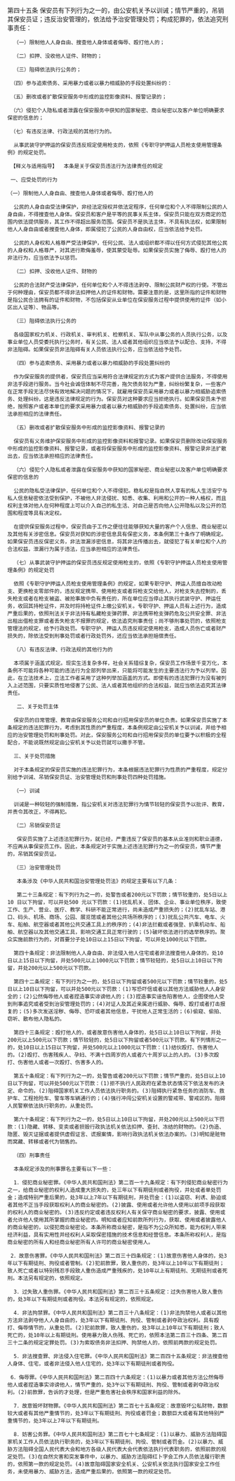 第四十五条  保安员有下列行为之一的，由公安机关予以训诫；情节严重的，吊销其保安员证；违反治安管理的，依法给予治安管理处罚；构成犯罪的，依法追究刑事责任：

      （一）限制他人人身自由、搜查他人身体或者侮辱、殴打他人的； 

      （二）扣押、没收他人证件、财物的； 

      （三）阻碍依法执行公务的； 

     （四）参与追索债务、采用暴力或者以暴力相威胁的手段处置纠纷的： 

     （五）删改或者扩散保安服务中形成的监控影像资料、报警记录的； 

     （六）侵犯个人隐私或者泄露在保安服务中获知的国家秘密、商业秘密以及客户单位明确要求保密的信息的； 

     （七）有违反法律、行政法规的其他行为的。

      从事武装守护押运的保安员违反规定使用枪支的，依照《专职守护押运人员枪支使用管理条例》的规定处罚。 

     【释义与适用指导】  本条是关于保安员违法行为法律责任的规定 

     一、应受处罚的行为 

    （一）限制他人人身自由、搜查他人身体或者侮辱、殴打他人的 

      公民的人身自由受法律保护，非经法定授权并依法定程序，任何单位和个人不得限制公民的人身自由，不得搜查他人身体。保安员和客户是平等的民事关系主体，保安员只能在双方商定的范围内依法提供服务，其工作不得超出服务范围。保安员不是执法主体，不具有执法权，如果限制他人人身自由或者搜查他人身体，即属侵犯了公民的人身自由权，应当依法给予处罚。 

      公民的人身权和人格尊严受法律保护，任何公民、法人或组织都不得以任何方式侵犯其他公民的人身权和人格尊严，对其进行欺侮羞辱，使其蒙受耻辱。如果保安员实施了侮辱、殴打他人的非法行为，应当依法予以惩罚。 

      （二）扣押、没收他人证件、财物的 

      公民的合法财产受法律保护，任何单位和个人不得违法剥夺、限制公民财产权的行使。不管出于何种理由，保安员都不得非法扣押他人的证件和财物。需要注意的是，这里所指的证件和财物是指公民合法拥有的证件和财物，不包括保安从业单位在保安服务过程中提供使用的证件（如小区出人证等）、物品等。 

      （三）阻碍依法执行公务的 

      各级国家权力机关、行政机关、审判机关、检察机关、军队中从事公务的人员执行公务，以及事业单位人员受委托执行公务时，有关公民、法人或者其他组织应当依法予以配合、支持，不得非法阻碍。如果保安员非法阻碍有关人员依法执行公务，应当依法给予处罚。
 
      （四）参与追索债务、采用暴力或者以暴力相威胁的手段处置纠纷的 

      作为保安服务的提供者，保安员应当采用符合法律规定的方式为客户提供合法服务，不得使用非法手段进行服务。当今社会诚信体制不尽完善，拖欠债务较为严重，纠纷纷繁复杂，一些客户在正常手段无法尽快有效地解决问题的情况下，就雇用保安员采用暴力或者以暴力相威胁追索债务、处理纠纷，这是违反法律规定的行为。保安员对这种要求应当拒绝执行。如果保安员未予拒绝，按照客户或者本单位的要求采用暴力或者以暴力相威胁的手段追索债务、处置纠纷，应当依法承担相应的法律责任。 

      （五）删改或者扩散保安服务中形成的监控影像资料、报警记录的 

      保安员有义务维护保安服务中形成的监控影像资料和报警记录。如果保安员删除改动保安服务中形成的监控影像资料、报警记录，或者将保安服务中形成的监控影像资料、报警记录非法扩散出去，应当依法承担相应的法律责任。 

      （六）侵犯个人隐私或者泄露在保安服务中获知的国家秘密、商业秘密以及客户单位明确要求保密的信息的 

      公民的隐私受法律保护，任何单位和个人不得侵犯。稳私权是指自然人享有的私人生活安宁与私人信息秘密依法受到保护，不被他人非法侵扰、知悉、收集、利用和公开的一种人格权，而且权利主体对他人在何种程度上可以介入自己的私生活、对自己是否向他人公开隐私以及公开的范围和程度等具有决定权。 

      在提供保安服务过程中，保安员由于工作之便往往能够获知大量的客户个人信息、商业秘密以及其他有关涉密信息。保安员对获知的涉密信息具有保密义务，本条例第三十条作了明确规定。如果保安员违反保密义务，非法泄漏涉密信息，将其非法传播出去，就侵犯了有关单位和个人的合法权益，泄漏行为属于违法，应当承担相应的法律责任。

      （七）从事武装守护押运的保安员违反规定使用枪支的，依照《专职守护押运人员枪支使用管理条例》的规定处罚 

      依照《专职守护押运人员枪支使用管理条例》的规定，如果专职守护、押运人员擅自改动枪支、更换枪支零部件的，违反规定携带、使用枪支或者将枪支交给他人，对枪支失去控制的，丢失枪支或者在枪支被盗、被抢事故中负有责任的，所在单位应当停止其执行武装守护、押运任务，收回其持枪证件，并及时将持枪证件上缴公安机关。专职守护、押运人员有上述行为，造成严重后果的，依照刑法关于非法持有私藏枪支弹药罪、非法携带枪支弹药危及公共安全罪、非法出租出借枪支罪或者丢失枪支不报罪的规定，依法追究刑事责任；尚不够刑事处罚的，依照枪支管理法的规定，给予行政处罚。专职守护、押运人员违反规定使用枪支，造成人员伤亡或者财产损失的，除依法受到刑事处罚或者行政处罚外，还应当依法承担赔偿责任。

      （八）有违反法律、行政法规的其他行为的

      本项属于涵盖式规定。现实生活复杂多样，社会关系错综复杂，保安员工作场景千变万化，本条例不可能将各种可能的违法行为全部列举出来，只能将可能发生的主要违法行为予以列举。因此，在立法技术上，立法工作者采用了这种列举加涵盖的方式。即使有的违法犯罪行为没有被列入上述范围，只要实质性地侵害了公民、法人或者其他组织的合法权益，就应当依法追究其法律责任。 

       二、关于处罚主体 

      保安员的日常管理、教育由保安服务公司和自行招用保安员的单位负责。如果保安员实施了本条规定的违法犯罪行为，考虑到其性质的严重程度，本条例规定由公安机关予以训诫，并给予相应的治安管理处罚和刑事处罚。对此，保安服务公司和自行招用保安员的单位要予以积极的全程配合，不能说既然规定由公安机关予以处罚就可以撒手不管。

      三、关于处罚措施 

      对于本条规定的保安员实施的违法犯罪行为，本条根据违法犯罪行为性质的严重程度，规定分别给予训诫、吊销保安员证、治安管理处罚和刑事处罚四种处罚措施。
 
      （一）训诫 

      训诫是一种较轻的强制措施，指公安机关对违法犯罪行为情节较轻的保安员予以批评、教育，并责令其改正，不得再犯。

      （二）吊销保安员证 

       保安员实施了上述违法犯罪行为，就已经，严重违反了保安员的基本从业准则和职业道德，不应再从事保安员工作。因此，本条规定对于实施上述违法犯罪行为之一的保安员，情节严重的，吊销其保安员证。 

      （三）治安管理处罚 

       本条涉及《中华人民共和国治安管理处罚法》的规定主要有以下几条：

       第二十三条规定：有下列行为之一的，处警告或者200元以下罚款；情节较重的，处5日以上 10 日以下拘留，可以并处500 元以下罚款：(1)扰乱机关、团体、企业、事业单位秩序，致使工作、生产、营业、医疗、教学、科研不能正常进行，尚未造成产重损失的；(2)扰乱车站、港口、码头、机场、商场、公园、展览馆或者其他公共场所秩序的；(3)扰乱公共汽车、电车、火车、船舶、航空器或者其他公共交通工具上的秩序的；(4)非法拦截或者强登、扒乘机动车、船舶、航空器以及其他交通工具，影响交通工具正常行驶的；(5)破坏依法进行的选举秩序的。聚众实施前款行为的，对首要分子处10日以上15日以下拘留，可以并处1000元以下罚款。 

      第四十条规定：非法限制他人人身自由、非法侵入他人住宅或者非法搜查他人身体的，处10日以上15日以下拘留，并处500元以上1000元以下罚款；情节较轻的，处5日以上10日以下拘留，并处200元以上500元以下罚款。

      第四十二条规定：有下列行为之一的，处5日以下拘留或者500元以下罚款；情节较重的，处5日以上10日以下拘留，可以并处500元以下罚款：(1)写恐吓信或者以其他方法威胁他人人身安全的；(2)公然侮辱他人或者捏造事实诽谤他人的；(3)捏造事实诬告陷害他人，企图使他人受到刑事追究或者受到治安管理处罚的；(4)对证人及其近亲属进行威胁、侮辱、殴打或者打击报复的；(5)多次发送淫秽、侮辱、恐吓或者其他信息，干扰他人正常生活的；(6)偷窥、偷拍、窃听、散布他人隐私的。 

      第四十三条规定：殴打他人的，或者故意伤害他人身体的，处5日以上10日以下拘留，并处200元以上500元以下罚款；情节较轻的，处5日以下拘留或者500元以下罚款。有下列情形之一的，处10日以上15日以下拘留，并处500元以上1000元以下罚款：(1)结伙殴打、伤害他人的。(2)殴打、伤害残疾人、孕妇、不满十四周岁的人或者六十周岁以上的人的。(3)多次殴打、伤害他人或者一次殴打、伤害多人的。

      第五十条规定：有下列行为之一的，处警告或者200元以下罚款；情节严重的，处5日以上10日以下拘留，可以并处500元以下罚款：(1)拒不执行人民政府在紧急状态情况下依法发布的决定、命令的。(2)阻碍国家机关工作人员依法执行职务的。(3)阻碍执行紧急任务的消防车、救护车、工程抢险车、警车等车辆通行的；(4)强行冲闯公安机关设置的警戒带、警戒区的。阻碍人民警察依法执行职务的，从重处罚。

      第六十条规定：有下列行为之一的，处5日以上10日以下拘留，并处200元以上500元以下罚款：(1)隐藏、转移、变卖或者损毁行政执法机关依法扣押、查封、冻结的财物的。(2)伪造、隐匿、毁灭证据或者提供虚假证言、谎报案情，影响行政执法机关依法办案的。(3)明知是赃物而窝藏、转移或者代为销售的。

      （四）刑事责任 

      本条规定涉及的刑事罪名主要有以下一些：
 
      1．侵犯商业秘密罪。《中华人民共和国刑法》第二百一十九条规定：有下列侵犯商业秘密行为之一，给商业秘密的权利人造成重大损失的，处三年以下有期徒刑或者拘役，并处或者单处罚金；造成特别严重后果的，处3年以上7年以下有期徒刑，并处罚金：(1)以盗窃、利诱、胁迫或者其他不正当手段获取权利人的商业秘密的。(2)披露、使用或者允许他人使用以前项手段获取的权利人的商业秘密的。(3)违反约定或者违反权利人有关保守商业秘密的要求，披露、使用或者允许他人使用其所掌握的商业秘密的。明知或者应知前款所列行为，获取、使用或者披露他人的商业秘密的，以侵犯商业秘密论。本条所称商业秘密，是指不为公众所知悉，能为权利人带来经济利益，具有实用性并经权利人采取保密措施的技术信息和经营信息。本条所称权利人，是指商业秘密的所有人和经商业秘密所有人许可的商业秘密使用人。 

     2．故意伤害罪。《中华人民共和国刑法》第二百三十四条规定：(1)故意伤害他人身体的，处3年以下有期徒刑、拘役或者管制。(2)犯前款罪，致人重伤的，处3年以上10年以下有期徒刑；致人死亡或者以特别残忍手段致人重伤造成严重残疾的，处10年以上有期徒刑、无期徒刑或者死刑。本法另有规定的，依照规定。

      3．过失致人重伤罪。《中华人民共和国刑法》第二百三十五条规定：过失伤害他人致人重伤的，处3年以下有期徒刑或者拘役。本法另有规定的，依照规定。 

      4．非法拘禁罪。《中华人民共和国刑法》第二百三十八条规定：(1)非法拘禁他人或者以其他方法非法剥夺他人人身自由的，处3年以下有期徒刑、拘役、管制或者剥夺政治权利。具有殴打、侮辱情节的，从重处罚。(2)犯前款罪，致人重伤的，处3年以上10年以下有期徒刑；致人死亡的，处10年以上有期徒刑。使用暴力致人伤残、死亡的，依照本法第二百三十四条、第二百三十二条的规定定罪处罚。(3)为索取债务非法扣押、拘禁他人的，依照前两款的规定处罚。

      5．非法搜查罪、非法侵入住宅罪。《中华人民共和国刑法》第二百四十五条规定：非法搜查他人身体、住宅，或者非法侵入他人住宅的，处3年以下有期徒刑或者拘役。

     6．侮辱罪。《中华人民共和国刑法》第二百四十六条规定：(1)以暴力或者其他方法公然侮辱他人或者捏造事实诽谤他人，情节严重的，处3午以下有期徒刑、拘役、管制或者剥夺政治权利。(2)前款罪，告诉的才处理，但是严重危害社会秩序和国家利益的除外。

      7．故意毁坏财物罪。《中华人民共和国刑法》第二百七十五条规定：故意毁坏公私财物，数额较大或者有其他严重情节的，处3年以下有期徒刑、拘役或者罚金；数额巨大或者有其他特别严重情节的，处3年以上7年以下有期徒刑。 

      8．妨害公务罪。《中华人民共和国刑法》第二百七十七条规定：(1)以暴力、威胁方法阻碍国家机关工作人员依法执行职务的，处3年以下有期徒刑、拘役、管制或者罚金。(2)以暴力、威胁方法阻碍全国人民代表大会和地方各级人民代表大会代表依法执行代表职务的，依照前款的规定处罚。(3)在自然灾害和突发事件中，以暴力、威胁方法阻碍红卜字会工作人员依法履行职责的，依照第一款的规定处罚。(4)故意阻碍国家安全机关、公安机关依法执行国家安全工作任务，未使用暴力、威胁方法，造成严重后果的，依照第一款的规定处罚。